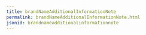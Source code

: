 ```yaml
---
title: brandNameAdditionalInformationNote
permalink: brandNameAdditionalInformationNote.html
jsonid: brandnameadditionalinformationnote
---
```

